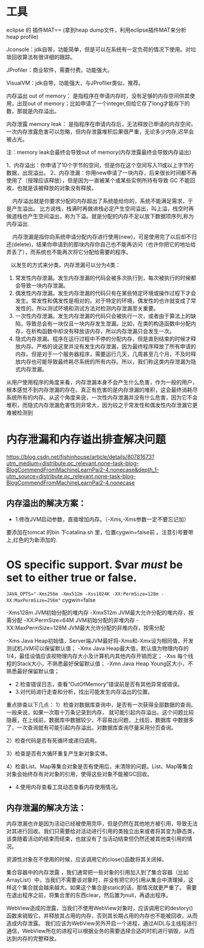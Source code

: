 # 工具
eclipse 的 插件MAT== (拿到heap dump文件，利用eclipse插件MAT来分析heap profile)

Jconsole：jdk自带，功能简单，但是可以在系统有一定负荷的情况下使用。对垃圾回收算法有很详细的跟踪。

JProfiler：商业软件，需要付费。功能强大。

VisualVM：jdk自带，功能强大，与JProfiler类似，推荐。

内存溢出 out of memory：
是指程序在申请内存时，没有足够的内存空间供其使用，出现out of memory；比如申请了一个integer,但给它存了long才能存下的数，那就是内存溢出。

内存泄露 memory leak：
是指程序在申请内存后，无法释放已申请的内存空间，一次内存泄露危害可以忽略，但内存泄露堆积后果很严重，无论多少内存,迟早会被占光。

注：memory leak会最终会导致out of memory(内存泄露最终会导致内存谥出)

1、内存溢出：你申请了10个字节的空间，但是你在这个空间写入11或以上字节的数据，出现溢出。
2、内存泄漏：你用new申请了一块内存，后来很长时间都不再使用了（按理应该释放），但是因为一直被某个或某些实例所持有导致 GC 不能回收，也就是该被释放的对象没有释放。

    内存溢出就是你要求分配的内存超出了系统能给你的，系统不能满足需求，于是产生溢出。 比方说栈，栈满时再做进栈必定产生空间溢出，叫上溢，栈空时再做退栈也产生空间溢出，称为下溢。就是分配的内存不足以放下数据项序列,称为内存溢出. 

    内存泄漏是指你向系统申请分配内存进行使用(new)，可是使用完了以后却不归还(delete)，结果你申请到的那块内存你自己也不能再访问（也许你把它的地址给弄丢了），而系统也不能再次将它分配给需要的程序。

   以发生的方式来分类，内存泄漏可以分为4类： 

1. 常发性内存泄漏。发生内存泄漏的代码会被多次执行到，每次被执行的时候都会导致一块内存泄漏。 
2. 偶发性内存泄漏。发生内存泄漏的代码只有在某些特定环境或操作过程下才会发生。常发性和偶发性是相对的。对于特定的环境，偶发性的也许就变成了常发性的。所以测试环境和测试方法对检测内存泄漏至关重要。 
3. 一次性内存泄漏。发生内存泄漏的代码只会被执行一次，或者由于算法上的缺陷，导致总会有一块仅且一块内存发生泄漏。比如，在类的构造函数中分配内存，在析构函数中却没有释放该内存，所以内存泄漏只会发生一次。 
4. 隐式内存泄漏。程序在运行过程中不停的分配内存，但是直到结束的时候才释放内存。严格的说这里并没有发生内存泄漏，因为最终程序释放了所有申请的内存。但是对于一个服务器程序，需要运行几天，几周甚至几个月，不及时释放内存也可能导致最终耗尽系统的所有内存。所以，我们称这类内存泄漏为隐式内存泄漏。 

从用户使用程序的角度来看，内存泄漏本身不会产生什么危害，作为一般的用户，根本感觉不到内存泄漏的存在。真正有危害的是内存泄漏的堆积，这会最终消耗尽系统所有的内存。从这个角度来说，一次性内存泄漏并没有什么危害，因为它不会堆积，而隐式内存泄漏危害性则非常大，因为较之于常发性和偶发性内存泄漏它更难被检测到 

# 内存泄漏和内存谥出排查解决问题

https://blog.csdn.net/fishinhouse/article/details/80781673?utm_medium=distribute.pc_relevant.none-task-blog-BlogCommendFromMachineLearnPai2-4.nonecase&depth_1-utm_source=distribute.pc_relevant.none-task-blog-BlogCommendFromMachineLearnPai2-4.nonecase

## 内存溢出的解决方案：

* 1.修改JVM启动参数，直接增加内存。（-Xms,-Xms参数一定不要忘记加）

要添加在tomcat 的bin 下catalina.sh 里，位置cygwin=false前 。注意引号要带上,红色的为新添加的.

 # OS specific support. $var _must_ be set to either true or false.
`JAVA_OPTS="-Xms256m -Xmx512m -Xss1024K -XX:PermSize=128m -XX:MaxPermSize=256m"`
cygwin=false

-Xms128m JVM初始分配的堆内存
-Xmx512m JVM最大允许分配的堆内存，按需分配
-XX:PermSize=64M JVM初始分配的非堆内存
-XX:MaxPermSize=128M JVM最大允许分配的非堆内存，按需分配

-Xms Java Heap初始值，Server端JVM最好将-Xms和-Xmx设为相同值，开发测试机JVM可以保留默认值；
-Xmx Java Heap最大值，默认值为物理内存的1/4，最佳设值应该视物理内存大小及计算机内其他内存开销而定；
-Xss 每个线程的Stack大小，不熟悉最好保留默认值；
-Xmn Java Heap Young区大小，不熟悉最好保留默认值；


* 2.检查错误日志，查看“OutOfMemory”错误前是否有其他异常或错误。
* 3.对代码进行走查和分析，找出可能发生内存溢出的位置。

重点排查以下几点：
1）检查对数据库查询中，是否有一次获得全部数据的查询。一般来说，如果一次取十万条记录到内存，
		就可能引起内存溢出。这个问题比较隐蔽，在上线前，数据库中数据较少，不容易出问题，上线后，数据库
		中数据多了，一次查询就有可能引起内存溢出。对数据库查询尽量采用分页查询。

2）检查代码是否有死循环或递归调用。
		
3）检查是否有大循环重复产生新对象实体。
		
4）检查List、Map等集合对象是否有使用后，未清除的问题。List、Map等集合对象会始终存有对对象的引用，使得这些对象不能被GC回收。
		

* 4.使用内存查看工具动态查看内存使用情况。

## 内存泄漏的解决方法：

内存泄漏也许是因为活动已经被使用完毕，但是仍然在其他地方被引用，导致无法对其进行回收。我们只需要给对活动进行引用的类独立出来或者将其变为静态类，该类随着活动的结束而结束，也就没有了当活动结束但仍然还被其他类引用的情况。

资源性对象在不使用的时候，应该调用它的close()函数将其关闭掉。

集合容器中的内存泄露 ，我们通常把一些对象的引用加入到了集合容器（比如ArrayList）中，当我们不需要该对象时，并没有把它的引用从集合中清理掉，这样这个集合就会越来越大。如果这个集合是static的话，那情况就更严重了。
需要在退出程序之前，将集合里的东西clear，然后置为null，再退出程序。

WebView造成的泄露，当我们不使用WebView对象时，应该调用它的destory()函数来销毁它，并释放其占用的内存，否则其长期占用的内存也不能被回收，从而造成内存泄露。
我们应该为WebView另外开启一个进程，通过AIDL与主线程进行通信，WebView所在的进程可以根据业务的需要选择合适的时机进行销毁，从而达到内存的完整释放。